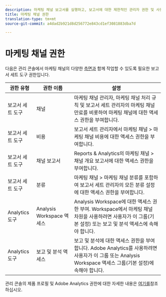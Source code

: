 ```yaml
---
description: 마케팅 채널 보고서를 실행하고, 보고서에 대한 제한적인 관리자 권한 및 사용자 그룹 권한을 부여하는 방법에 대해 설명합니다.
title: 마케팅 채널 권한
translation-type: tm+mt
source-git-commit: a4dad2b921d8d256772e843cd1ef3081883dba7d

---
```



# 마케팅 채널 권한

다음은 관리 콘솔에서 마케팅 채널의 다양한 [측면과](https://adminconsole.adobe.com/) 함께 작업할 수 있도록 필요한 보고서 세트 도구 권한입니다.

| 권한 유형 | 권한 이름 | 설명 |
|---|---|---|
| 보고서 세트 도구 | 채널 | 마케팅 채널 관리자, 마케팅 채널 처리 규칙 및 보고서 세트 관리자의 마케팅 채널 만료를 비롯하여 마케팅 채널에 대한 액세스 권한을 부여합니다. |
| 보고서 세트 도구 | 비용 | 보고서 세트 관리자에서 마케팅 채널 > 마케팅 채널 비용에 대한 액세스 권한을 부여합니다. |
| 보고서 세트 도구 | 채널 보고서 | Reports &amp; Analytics의 마케팅 채널 > 채널 개요 보고서에 대한 액세스 권한을 부여합니다. |
| 보고서 세트 도구 | 분류 | 마케팅 채널 > 마케팅 채널 분류를 포함하여 보고서 세트 관리자의 모든 분류 설정에 대한 액세스 권한을 부여합니다. |
| Analytics 도구 | Analysis Workspace 액세스 | Analysis Workspace에 대한 액세스 권한 부여. Workspace에서 마케팅 채널 차원을 사용하려면 사용자가 이 그룹(기본 설정) 또는 보고 및 분석 액세스에 속해야 합니다. |
| Analytics 도구 | 보고 및 분석 액세스 | 보고 및 분석에 대한 액세스 권한을 부여합니다. Adobe Analytics를 사용하려면 사용자가 이 그룹 또는 Analysis Workspace 액세스 그룹(기본 설정)에 속해야 합니다. |

관리 콘솔의 제품 프로필 및 Adobe Analytics 권한에 대한 자세한 내용은 [여기를](https://docs.adobe.com/content/help/en/analytics/admin/admin-console/permissions/product-profile.html)참조하십시오.